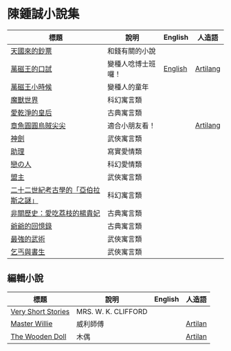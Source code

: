 # 陳鍾誠小說集

| 標題  |  說明  |  English | 人造語 |
|-------|--------|----------|--------|
|  [天國來的鈔票](HeavenMoney.md)  |  和錢有關的小說  |  | |
|  [萬磁王的口試](DrMagneto.md)  |  變種人唸博士班囉！  | [English](DrMagnetoEnglish.md) | [Artilang](DrMagnetoArtilang.md) |
|  [萬磁王小時候](ChildMagneto.md)  | 變種人的童年 |  | |
|  [魔獸世界](MonsterWorld.md)  |  科幻寓言類  |  | |
|  [愛乾淨的皇后](queen.md)  |  古典寓言類  |  | |
|  [章魚圓圓烏賊尖尖](tako.md)  |  適合小朋友看！  |  | [Artilang](takoArtilang.md) |
|  [神劍](knife.md)  |  武俠寓言類  |  | |
|  [助理](assistant.md)  |  寫實愛情類  |  | |
|  [戀の人](lover.md)  |  科幻愛情類  |  | |
|  [盟主](chief.md)  |  武俠寓言類  |  | |
|  [二十二世紀考古學的「亞伯拉斯之謎」](archaeology.md)  |  科幻寓言類  |  | |
|  [非關歷史：愛吃荔枝的楊貴妃](litchi.md)  |  古典寓言類  |  | |
|  [爺爺的回憶錄](grandpaIphone.md)  |  古典寓言類  |  | |
|  [最強的武術](strongestKongfu.md)  |  武俠寓言類  |  | |
|  [乞丐與書生](beggerAndBookman.md)  |  武俠寓言類  |  | |

## 編輯小說

| 標題  |  說明  |  English | 人造語 |
|-------|--------|----------|--------|
|  [Very Short Stories](veryshortstories.md)  | MRS. W. K. CLIFFORD  |  | |
|  [Master Willie](MasterWillie.md)  | 威利師傅  |  | [Artilan](MasterWillieArtilan.md) |
|  [The Wooden Doll](WoodenDoll.md)  | 木偶  |  | [Artilan](WoodenDollArtilan.md) |
